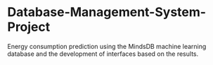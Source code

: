 # Database-Management-System-Project
Energy consumption prediction using the MindsDB machine learning database and the development of interfaces based on the results.
